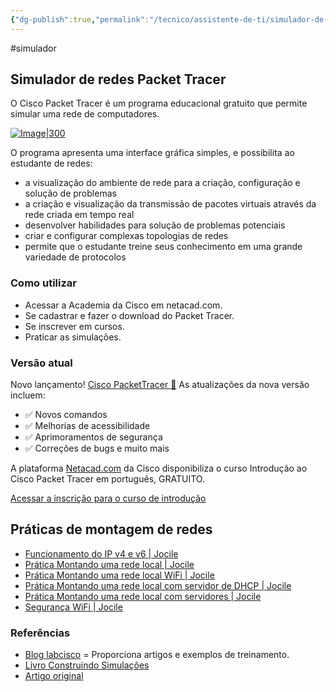 ```yaml
---
{"dg-publish":true,"permalink":"/tecnico/assistente-de-ti/simulador-de-redes/","title":"Simulador de redes","metatags":[{"description":"O Cisco Packet Tracer é um programa educacional gratuito que permite simular uma rede de computadores."}],"noteIcon":2,"updated":"2025-05-19T09:51:21.495-03:00"}
---
```


#simulador

## Simulador de redes Packet Tracer

O Cisco Packet Tracer é um programa educacional gratuito que permite simular uma rede de computadores.

[![Image|300](https://img.youtube.com/vi/CKqmVwJYL0M/mqdefault.jpg "Vídeo no Youtube")](https://www.youtube.com/watch?v=CKqmVwJYL0M)

O programa apresenta uma interface gráfica simples, e possibilita ao estudante de redes:

- a visualização do ambiente de rede para a criação, configuração e solução de problemas
- a criação e visualização da transmissão de pacotes virtuais através da rede criada em tempo real
- desenvolver habilidades para solução de problemas potenciais
- criar e configurar complexas topologias de redes
- permite que o estudante treine seus conhecimento em uma grande variedade de protocolos

### Como utilizar

- Acessar a Academia da Cisco em netacad.com.
- Se cadastrar e fazer o download do Packet Tracer.
- Se inscrever em cursos.
- Praticar as simulações.

### Versão atual

Novo lançamento! [Cisco PacketTracer 📣](https://www.netacad.com/resources/lab-downloads?userLang=pt-BR&courseLang=pt-BR)
As atualizações da nova versão incluem:

- ✅ Novos comandos  
- ✅ Melhorias de acessibilidade  
- ✅ Aprimoramentos de segurança  
- ✅ Correções de bugs e muito mais

A plataforma [Netacad.com](https://skillsforall.com/) da Cisco disponibiliza o curso Introdução ao Cisco Packet Tracer em português, GRATUITO.

[Acessar a inscrição para o curso de introdução](https://www.netacad.com/courses/getting-started-cisco-packet-tracer?courseLang=pt-BR)

## Práticas de montagem de redes

- [Funcionamento do IP v4 e v6 | Jocile](https://jocile.github.io/aulas/posts/funcionamento-do-ip-v4-e-v6/)
- [Prática Montando uma rede local | Jocile](https://jocile.github.io/aulas/posts/pratica-montando-uma-rede-local/)
- [Prática Montando uma rede local WiFi | Jocile](https://jocile.github.io/aulas/posts/pratica-montando-uma-rede-local-wifi/)
- [Prática Montando uma rede local com servidor de DHCP | Jocile](https://jocile.github.io/aulas/posts/pratica-montando-uma-rede-local-com-dhcp/)
- [Prática Montando uma rede local com servidores | Jocile](https://jocile.github.io/aulas/posts/pratica-montando-uma-rede-local-com-servidor/)
- [Segurança WiFi | Jocile](https://jocile.github.io/aulas/posts/seguranca-wifi/)

### Referências

- [Blog labcisco](http://labcisco.blogspot.com/) = Proporciona artigos e exemplos de treinamento.
- [Livro Construindo Simulações](https://pt.wikibooks.org/wiki/Packet_Tracer/Construindo_Simula%C3%A7%C3%B5es)
- [Artigo original](https://jocile.github.io/aulas/posts/simulador-de-redes/)
